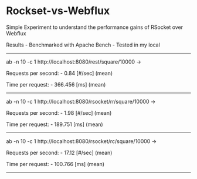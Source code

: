 # Rockset-vs-Webflux

Simple Experiment to understand the performance gains of RSocket over Webflux

Results - Benchmarked with Apache Bench - Tested in my local

------------------------------------------------------------------------------------------------------------------

ab -n 10 -c 1 http://localhost:8080/rest/square/10000 -> 

Requests per second:  - 0.84 [#/sec] (mean)

Time per request:     - 366.456 [ms] (mean)

------------------------------------------------------------------------------------------------------------------
ab -n 10 -c 1 http://localhost:8080/rsocket/rr/square/10000 ->


Requests per second:  - 1.98 [#/sec] (mean)

Time per request:     - 189.751 [ms] (mean)

------------------------------------------------------------------------------------------------------------------

ab -n 10 -c 1 http://localhost:8080/rsocket/rc/square/10000 ->

Requests per second:  - 17.12 [#/sec] (mean)

Time per request:     - 100.766 [ms] (mean)

------------------------------------------------------------------------------------------------------------------


